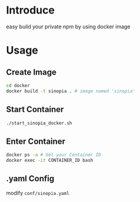 # Introduce
easy build your private npm by using docker image

# Usage

## Create Image

```bash
cd docker
docker build -t sinopia . # image named 'sinopia'
```

## Start Container

```bash
./start_sinopia_docker.sh
```

## Enter Container

```bash
docker ps -a # Get your Container ID
docker exec -it CONTAINER_ID bash
```

## .yaml Config

modify ```conf/sinopia.yaml```

